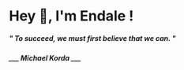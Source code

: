 <h1 title="head"> Hey 👋, I'm Endale !</h1>

**<h5><i>" To succeed, we must first believe that we can. "</i></h5>**

*<b>___ Michael Korda ___</b>*
